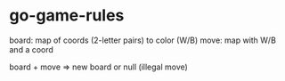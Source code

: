 # go-game-rules

board: map of coords (2-letter pairs) to color (W/B)
move: map with W/B and a coord

board + move => new board or null (illegal move)
